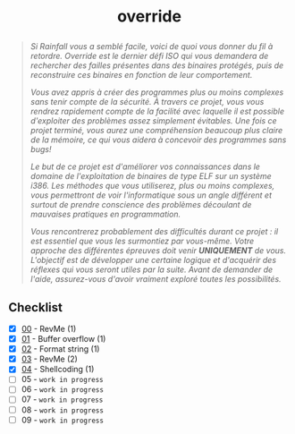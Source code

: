 # <p align="center">override</p>
> *Si Rainfall vous a semblé facile, voici de quoi vous donner du fil à retordre. Override est le dernier défi ISO qui vous demandera de rechercher des failles présentes dans des binaires protégés, puis de reconstruire ces binaires en fonction de leur comportement.*
>
> *Vous avez appris à créer des programmes plus ou moins complexes sans tenir compte de la sécurité. À travers ce projet, vous vous rendrez rapidement compte de la facilité avec laquelle il est possible d'exploiter des problèmes assez simplement évitables. Une fois ce projet terminé, vous aurez une compréhension beaucoup plus claire de la mémoire, ce qui vous aidera à concevoir des programmes sans bugs!*
>
> *Le but de ce projet est d'améliorer vos connaissances dans le domaine de l'exploitation de binaires de type ELF sur un système i386. Les méthodes que vous utiliserez, plus ou moins complexes, vous permettront de voir l'informatique sous un angle différent et surtout de prendre conscience des problèmes découlant de mauvaises pratiques en programmation.*
>
> *Vous rencontrerez probablement des difficultés durant ce projet : il est essentiel que vous les surmontiez par vous-même. Votre approche des différentes épreuves doit venir **UNIQUEMENT** de vous. L'objectif est de développer une certaine logique et d'acquérir des réflexes qui vous seront utiles par la suite. Avant de demander de l'aide, assurez-vous d'avoir vraiment exploré toutes les possibilités.*

## Checklist
- [x] [00](https://github.com/Skalyaeve/override/tree/main/00) - RevMe (1)
- [x] [01](https://github.com/Skalyaeve/override/tree/main/01) - Buffer overflow (1)
- [x] [02](https://github.com/Skalyaeve/override/tree/main/02) - Format string (1)
- [x] [03](https://github.com/Skalyaeve/override/tree/main/03) - RevMe (2)
- [x] [04](https://github.com/Skalyaeve/override/tree/main/04) - Shellcoding (1)
- [ ] 05 - `work in progress`
- [ ] 06 - `work in progress`
- [ ] 07 - `work in progress`
- [ ] 08 - `work in progress`
- [ ] 09 - `work in progress`
